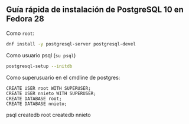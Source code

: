 ## Guía rápida de instalación de PostgreSQL 10 en Fedora 28

Como `root`:

```bash
dnf install -y postgresql-server postgresql-devel
```
Como usuario psql (`su psql`)

```bash
postgresql-setup --initdb
```

Como superusuario en el cmdline de postgres:
```postgresql
CREATE USER root WITH SUPERUSER;
CREATE USER nnieto WITH SUPERUSER;
CREATE DATABASE root;
CREATE DATABASE nnieto;
```

psql
createdb root
createdb nnieto
